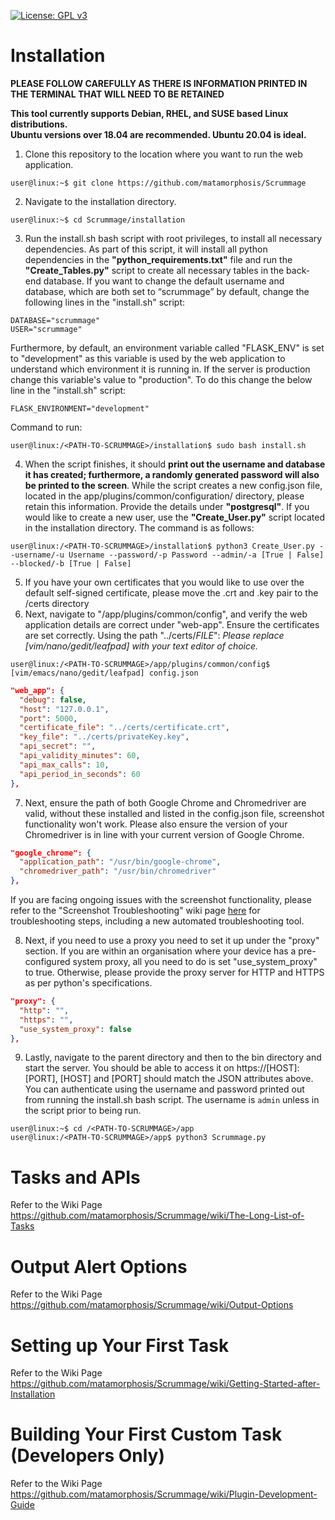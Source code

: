 [![License: GPL v3](https://img.shields.io/badge/License-GPLv3-blue.svg)](https://www.gnu.org/licenses/gpl-3.0)

# Installation
**PLEASE FOLLOW CAREFULLY AS THERE IS INFORMATION PRINTED IN THE TERMINAL THAT WILL NEED TO BE RETAINED**

**This tool currently supports Debian, RHEL, and SUSE based Linux distributions.**  
**Ubuntu versions over 18.04 are recommended. Ubuntu 20.04 is ideal.**

1. Clone this repository to the location where you want to run the web application.  
```console
user@linux:~$ git clone https://github.com/matamorphosis/Scrummage
```
2. Navigate to the installation directory.
```console
user@linux:~$ cd Scrummage/installation
```
3. Run the install.sh bash script with root privileges, to install all necessary dependencies. As part of this script, it will install all python dependencies in the **"python_requirements.txt"** file and run the **"Create_Tables.py"** script to create all necessary tables in the back-end database. If you want to change the default username and database, which are both set to “scrummage” by default, change the following lines in the "install.sh" script:  
```console
DATABASE="scrummage"  
USER="scrummage"  
```
Furthermore, by default, an environment variable called "FLASK_ENV" is set to "development" as this variable is used by the web application to understand which environment it is running in. If the server is production change this variable's value to "production". To do this change the below line in the "install.sh" script:  
```console
FLASK_ENVIRONMENT="development"
```
Command to run:
```console
user@linux:/<PATH-TO-SCRUMMAGE>/installation$ sudo bash install.sh
```

4. When the script finishes, it should **print out the username and database it has created; furthermore, a randomly generated password will also be printed to the screen**. While the script creates a new config.json file, located in the app/plugins/common/configuration/ directory, please retain this information. Provide the details under **"postgresql"**. If you would like to create a new user, use the **"Create_User.py"** script located in the installation directory. The command is as follows:
```console
user@linux:/<PATH-TO-SCRUMMAGE>/installation$ python3 Create_User.py --username/-u Username --password/-p Password --admin/-a [True | False] --blocked/-b [True | False]
```
5. If you have your own certificates that you would like to use over the default self-signed certificate, please move the .crt and .key pair to the <PATH-TO-SCRUMMAGE>/certs directory
6. Next, navigate to "/app/plugins/common/config", and verify the web application details are correct under "web-app". Ensure the certificates are set correctly. Using the path "../certs/*FILE*":
*Please replace [vim/nano/gedit/leafpad] with your text editor of choice.*
```console
user@linux:/<PATH-TO-SCRUMMAGE>/app/plugins/common/config$ [vim/emacs/nano/gedit/leafpad] config.json
```
```json
"web_app": {
  "debug": false,
  "host": "127.0.0.1",
  "port": 5000,
  "certificate_file": "../certs/certificate.crt",
  "key_file": "../certs/privateKey.key",
  "api_secret": "",
  "api_validity_minutes": 60,
  "api_max_calls": 10,
  "api_period_in_seconds": 60
},
```
7. Next, ensure the path of both Google Chrome and Chromedriver are valid, without these installed and listed in the config.json file, screenshot functionality won't work. Please also ensure the version of your Chromedriver is in line with your current version of Google Chrome.
```json
"google_chrome": {
  "application_path": "/usr/bin/google-chrome",
  "chromedriver_path": "/usr/bin/chromedriver"
},
```
If you are facing ongoing issues with the screenshot functionality, please refer to the "Screenshot Troubleshooting" wiki page [here](https://github.com/matamorphosis/Scrummage/wiki/Screenshot-Troubleshooting) for troubleshooting steps, including a new automated troubleshooting tool.

8. Next, if you need to use a proxy you need to set it up under the "proxy" section. If you are within an organisation where your device has a pre-configured system proxy, all you need to do is set "use_system_proxy" to true. Otherwise, please provide the proxy server for HTTP and HTTPS as per python's specifications.
```json
"proxy": {
  "http": "",
  "https": "",
  "use_system_proxy": false
},
```

9. Lastly, navigate to the parent directory and then to the bin directory and start the server. You should be able to access it on https://[HOST]:[PORT], [HOST] and [PORT] should match the JSON attributes above. You can authenticate using the username and password printed out from running the install.sh bash script. The username is `admin` unless in the script prior to being run.
```console
user@linux:~$ cd /<PATH-TO-SCRUMMAGE>/app
user@linux:/<PATH-TO-SCRUMMAGE>/app$ python3 Scrummage.py
```

# Tasks and APIs  
Refer to the Wiki Page https://github.com/matamorphosis/Scrummage/wiki/The-Long-List-of-Tasks

# Output Alert Options  
Refer to the Wiki Page https://github.com/matamorphosis/Scrummage/wiki/Output-Options

# Setting up Your First Task
Refer to the Wiki Page https://github.com/matamorphosis/Scrummage/wiki/Getting-Started-after-Installation

# Building Your First Custom Task (Developers Only)
Refer to the Wiki Page https://github.com/matamorphosis/Scrummage/wiki/Plugin-Development-Guide